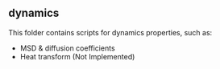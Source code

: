## dynamics
This folder contains scripts for dynamics properties, such as:
* MSD & diffusion coefficients
* Heat transform (Not Implemented)

